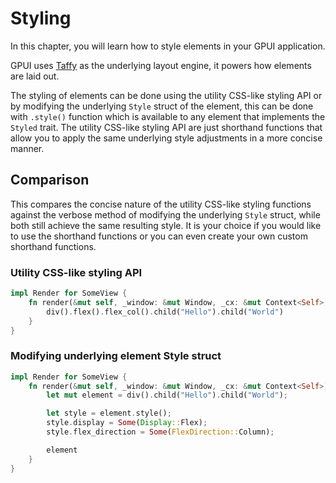 # Styling

In this chapter, you will learn how to style elements in your GPUI application.

GPUI uses [Taffy](https://github.com/DioxusLabs/taffy) as the underlying layout engine, it powers how elements are laid out.

The styling of elements can be done using the utility CSS-like styling API or by modifying the underlying `Style` struct of the element, this can be done with `.style()` function which is available to any element that implements the `Styled` trait. The utility CSS-like styling API are just shorthand functions that allow you to apply the same underlying style adjustments in a more concise manner.

## Comparison

This compares the concise nature of the utility CSS-like styling functions against the verbose method of modifying the underlying `Style` struct, while both still achieve the same resulting style. It is your choice if you would like to use the shorthand functions or you can even create your own custom shorthand functions.

### Utility CSS-like styling API

```rust
impl Render for SomeView {
    fn render(&mut self, _window: &mut Window, _cx: &mut Context<Self>) -> impl IntoElement {
        div().flex().flex_col().child("Hello").child("World")
    }
}
```

### Modifying underlying element Style struct

```rust
impl Render for SomeView {
    fn render(&mut self, _window: &mut Window, _cx: &mut Context<Self>) -> impl IntoElement {
        let mut element = div().child("Hello").child("World");

        let style = element.style();
        style.display = Some(Display::Flex);
        style.flex_direction = Some(FlexDirection::Column);

        element
    }
}
```
